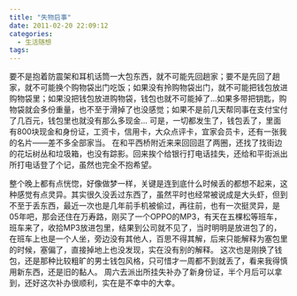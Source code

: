```yaml
---
title: "失物启事"
date: 2011-02-20 22:09:12
categories:
  - 生活随想
tags:
---
```


要不是抱着防震架和耳机话筒一大包东西，就不可能先回趟家；要不是先回了趟家，就不可能换个购物袋出门吃饭；如果没有拎购物袋出门，就不可能把钱包放进购物袋里；如果没把钱包放进购物袋，钱包也就不可能掉了...如果多带把钥匙，购物袋就会多份重量，也不至于滑掉了也没感觉；如果不是前几天帮同事在支付宝付了几百元，钱包里也就没有那么多现金... 可是，一切都发生了，钱包丢了，里面有800块现金和身份证，工资卡，信用卡，大众点评卡，宜家会员卡，还有一张我的名片——差不多全部家当。 在和平西桥附近来来回回逛了两圈，还找了找街边的花坛树丛和垃圾箱，也没有踪影。回来挨个给银行打电话挂失，还给和平街派出所打电话登了个记，虽然也完全不抱希望。 

整个晚上都有点恍惚，好像做梦一样，关键是连到底什么时候丢的都想不起来，这种感觉有点灵异。其实很久没丢过东西了，虽然平时也经常被说成是大头虾，但到不至于丢东西，最近一次也是几年前手机被偷过，再往前，也有一次挺灵异，是05年吧，那会还住在万寿路，刚买了一个OPPO的MP3，有天在五棵松等班车，班车来了，收拾MP3放进包里，结果到公司就不见了，当时明明是放进包了的，在班车上也是一个人坐，旁边没有其他人，百思不得其解，后来只能解释为塞包里的时候，塞偏了，直接掉地上也没发现，实在没有别的解释。 这次也是刚换了钱包，还是那种比较粗旷的男士钱包风格，只可惜才一周都不到就丢了，看来我得慎用新东西，还是旧的黏人。 周六去派出所挂失补办了新身份证，半个月后可以拿到，还好这次补办很顺利，实在是不幸中的大幸。